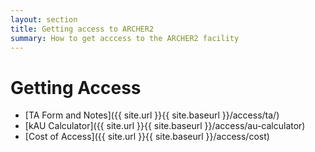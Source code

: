 ```yaml
---
layout: section
title: Getting access to ARCHER2 
summary: How to get acccess to the ARCHER2 facility
---
```


# Getting Access #

* [TA Form and Notes]({{ site.url }}{{ site.baseurl }}/access/ta/)
* [kAU Calculator]({{ site.url }}{{ site.baseurl }}/access/au-calculator)
* [Cost of Access]({{ site.url }}{{ site.baseurl }}/access/cost)